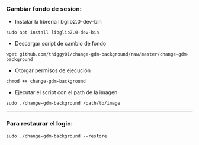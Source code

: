 ### Cambiar fondo de sesion:
* Instalar la libreria libglib2.0-dev-bin
~~~
sudo apt install libglib2.0-dev-bin
~~~

* Descargar script de cambio de fondo
~~~
wget github.com/thiggy01/change-gdm-background/raw/master/change-gdm-background
~~~

* Otorgar permisos de ejecución
~~~
chmod +x change-gdm-background
~~~

* Ejecutar el script con el path de la imagen
~~~
sudo ./change-gdm-background /path/to/image
~~~

-------------------------------------------------------------------------------------
### Para restaurar el login:
~~~
sudo ./change-gdm-background --restore
~~~
